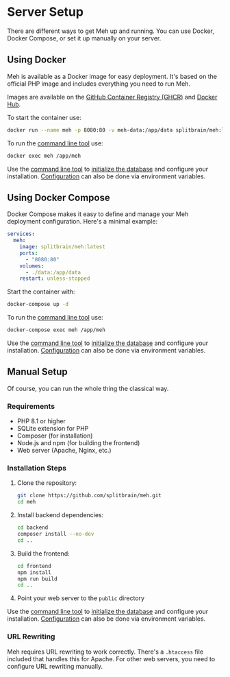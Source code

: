 # Server Setup

There are different ways to get Meh up and running. You can use Docker, Docker Compose, or set it up manually on your server.

## Using Docker

Meh is available as a Docker image for easy deployment. It's based on the official PHP image and includes everything you need to run Meh.

Images are available on the [GitHub Container Registry (GHCR)](https://github.com/splitbrain/meh/pkgs/container/meh) and [Docker Hub](https://hub.docker.com/r/splitbrain/meh).

To start the container use:

```bash
docker run --name meh -p 8080:80 -v meh-data:/app/data splitbrain/meh:latest
```

To run the [command line tool](cli.md) use:

```bash
docker exec meh /app/meh
```

Use the [command line tool](cli.md) to [initialize the database](migrate.md) and configure your installation. [Configuration](configuration.md) can also be done via environment variables.


## Using Docker Compose

Docker Compose makes it easy to define and manage your Meh deployment configuration. Here's a minimal example:

```yaml
services:
  meh:
    image: splitbrain/meh:latest
    ports:
      - "8080:80"
    volumes:
      - ./data:/app/data
    restart: unless-stopped
```

Start the container with:

```bash
docker-compose up -d
```

To run the [command line tool](cli.md) use:

```bash
docker-compose exec meh /app/meh
```

Use the [command line tool](cli.md) to [initialize the database](migrate.md) and configure your installation. [Configuration](configuration.md) can also be done via environment variables.

## Manual Setup

Of course, you can run the whole thing the classical way.

### Requirements

- PHP 8.1 or higher
- SQLite extension for PHP
- Composer (for installation)
- Node.js and npm (for building the frontend)
- Web server (Apache, Nginx, etc.)

### Installation Steps

1. Clone the repository:
   ```bash
   git clone https://github.com/splitbrain/meh.git
   cd meh
   ```

2. Install backend dependencies:
   ```bash
   cd backend
   composer install --no-dev
   cd ..
   ```

3. Build the frontend:
   ```bash
   cd frontend
   npm install
   npm run build
   cd ..
   ```

4. Point your web server to the `public` directory

Use the [command line tool](cli.md) to [initialize the database](migrate.md) and configure your installation. [Configuration](configuration.md) can also be done via environment variables.


### URL Rewriting

Meh requires URL rewriting to work correctly. There's a `.htaccess` file included that handles this for Apache. For other web servers, you need to configure URL rewriting manually.
